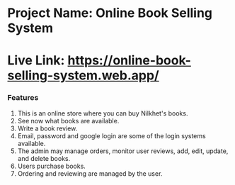 # Project Name: Online Book Selling System

# Live Link: https://online-book-selling-system.web.app/

### Features
1. This is an online store where you can buy Nilkhet's books.
2. See now what books are available.
3. Write a book review.
4. Email, password and google login are some of the login systems available.
5. The admin may manage orders, monitor user reviews, add, edit, update, and delete books.
6. Users purchase books.
7. Ordering and reviewing are managed by the user.